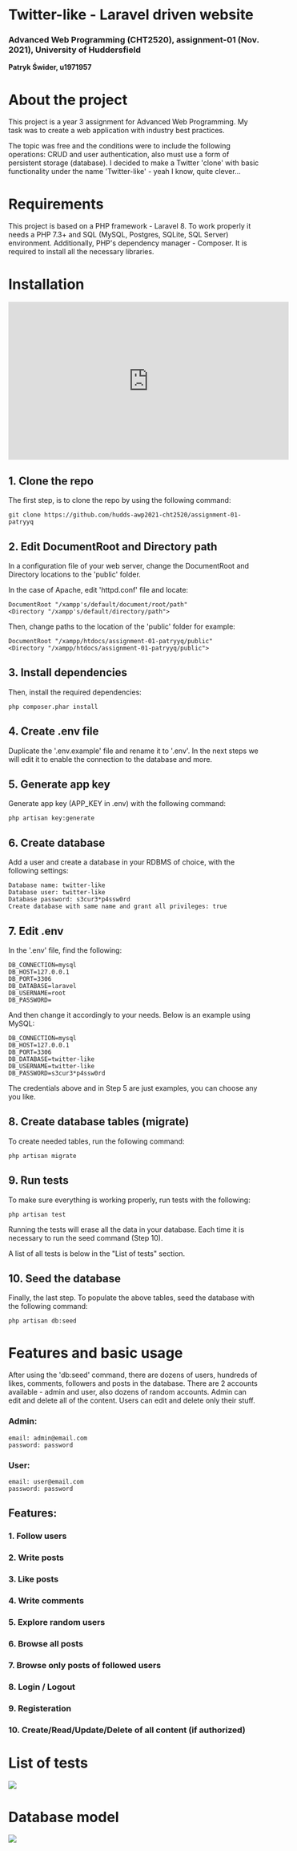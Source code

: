 # **Twitter-like** - Laravel driven website
### **Advanced Web Programming (CHT2520), assignment-01 (Nov. 2021), University of Huddersfield** 
**Patryk Świder, u1971957**

# **About the project**

This project is a year 3 assignment for Advanced Web Programming. My task was to create a web application with industry best practices.

The topic was free and the conditions were to include the following operations: CRUD and user authentication, also must use a form of 
persistent storage (database). 
I decided to make a Twitter 'clone' with basic functionality under the name 'Twitter-like' - yeah I know, quite clever...

# **Requirements**
This project is based on a PHP framework - Laravel 8. To work properly it needs a PHP 7.3+ and SQL (MySQL, Postgres, SQLite, SQL Server) environment. Additionally, PHP's dependency manager - Composer. It is required to install all the necessary libraries.

# **Installation**

<iframe width="560" height="315" src="https://www.youtube.com/embed/ZrtqsJIGuzM" title="YouTube video player" frameborder="0" allow="accelerometer; autoplay; clipboard-write; encrypted-media; gyroscope; picture-in-picture" allowfullscreen></iframe>

## 1. Clone the repo
The first step, is to clone the repo by using the following command:
```
git clone https://github.com/hudds-awp2021-cht2520/assignment-01-patryyq
```

## 2. Edit DocumentRoot and Directory path
In a configuration file of your web server, change the DocumentRoot and Directory locations to the 'public' folder. 

In the case of Apache, edit 'httpd.conf' file and locate:
```
DocumentRoot "/xampp's/default/document/root/path"
<Directory "/xampp's/default/directory/path">
```
Then, change paths to the location of the 'public' folder for example:
```
DocumentRoot "/xampp/htdocs/assignment-01-patryyq/public"
<Directory "/xampp/htdocs/assignment-01-patryyq/public">

```
## 3. Install dependencies
Then, install the required dependencies:
```
php composer.phar install
```


## 4. Create .env file
Duplicate the '.env.example' file and rename it to '.env'. In the next steps we will edit it to enable the connection to the database and more.

## 5. Generate app key
Generate app key (APP_KEY in .env) with the following command:

```
php artisan key:generate
```


## 6. Create database
Add a user and create a database in your RDBMS of choice, with the following settings:
```
Database name: twitter-like
Database user: twitter-like
Database password: s3cur3*p4ssw0rd
Create database with same name and grant all privileges: true
```


## 7. Edit .env
In the '.env' file, find the following:
```
DB_CONNECTION=mysql
DB_HOST=127.0.0.1
DB_PORT=3306
DB_DATABASE=laravel
DB_USERNAME=root
DB_PASSWORD=
```

And then change it accordingly to your needs. Below is an example using MySQL:
```
DB_CONNECTION=mysql
DB_HOST=127.0.0.1
DB_PORT=3306
DB_DATABASE=twitter-like
DB_USERNAME=twitter-like
DB_PASSWORD=s3cur3*p4ssw0rd
```
The credentials above and in Step 5 are just examples, you can choose any you like.

## 8. Create database tables (migrate)
To create needed tables, run the following command:
```
php artisan migrate
```

## 9. Run tests
To make sure everything is working properly, run tests with the following:

```
php artisan test
```
Running the tests will erase all the data in your database. Each time it is necessary to run the seed command (Step 10).

A list of all tests is below in the "List of tests" section.

## 10. Seed the database
Finally, the last step. To populate the above tables, seed the database with the following command:
```
php artisan db:seed
```
# **Features and basic usage**
After using the 'db:seed' command, there are dozens of users, hundreds of likes, comments, followers and posts in the database. 
There are 2 accounts available - admin and user, also dozens of random accounts. Admin can edit and delete all of the content. Users can edit and delete only their stuff.

### **Admin:**
```
email: admin@email.com
password: password
```

### **User:**
```
email: user@email.com
password: password
```
## **Features:**
### 1. Follow users
### 2. Write posts
### 3. Like posts
### 4. Write comments
### 5. Explore random users
### 6. Browse all posts
### 7. Browse only posts of followed users
### 8. Login / Logout
### 9. Registeration
### 10. Create/Read/Update/Delete of all content (if authorized)

# **List of tests**
<img src="screenshots/tests.jpg">



# **Database model**
<img src="screenshots/database_model.png">




